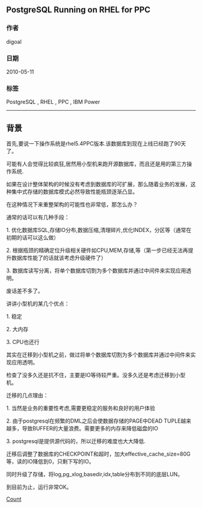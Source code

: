 ## PostgreSQL Running on RHEL for PPC   
                               
### 作者                               
digoal                              
                                
### 日期                              
2010-05-11                                                                                                                     
                               
### 标签                                             
PostgreSQL , RHEL , PPC , IBM Power                     
                                  
----                                 
                                  
## 背景                             
首先,要说一下操作系统是rhel5.4PPC版本.该数据库到现在上线已经跑了90天了。  
  
可能有人会觉得比较疯狂,居然用小型机来跑开源数据库，而且还是用的第三方操作系统.  
  
如果在设计整体架构的时候没有考虑到数据库的可扩展，那么随着业务的发展，这种集中式存储的数据库模式必然导致性能瓶颈逐渐凸显。  
  
在这种情况下来重整架构的可能性也非常低，那怎么办？  
  
通常的话可以有几种手段：  
  
1\. 优化数据库SQL,存储IO分布,数据压缩,清理碎片,优化INDEX，分区等（通常在初期的话可以这么做）  
  
2\. 根据瓶颈的精确定位升级相关硬件如CPU,MEM,存储,等（第一步已经无法再提升数据库性能了的话就该考虑升级硬件了）  
  
3\. 数据库读写分离，将单个数据库切割为多个数据库并通过中间件来实现应用透明。  
  
废话差不多了。  
  
讲讲小型机的某几个优点：  
  
1\. 稳定   
  
2\. 大内存   
  
3\. CPU也还行  
  
其实在迁移到小型机之前，做过将单个数据库切割为多个数据库并通过中间件来实现应用透明。  
  
检查了没多久还是抗不住，主要是IO等待较严重。没多久还是考虑迁移到小型机。  
  
迁移的几点理由：  
  
1\. 当然是业务的重要性考虑,需要更稳定的服务和良好的用户体验  
  
2\. 由于postgresql在频繁的DML之后会使数据存储的PAGE中DEAD TUPLE越来越多，导致BUFFER的大量浪费。需要更多的内存来降低磁盘的IO  
  
3\. postgresql是提供源代码的，所以迁移的难度也大大降低.  
  
迁移后调整了数据库的CHECKPOINT和超时，加大effective_cache_size=80G等，读的IO降低到0，只剩下写的IO。  
  
同时升级了存储，将log,pg_xlog,basedir,idx,table分布到不同的底层LUN。  
  
到目前为止，运行非常OK。  
    
[Count](http://info.flagcounter.com/h9V1)                                
                                
